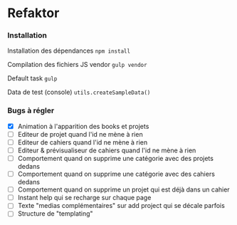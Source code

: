 Refaktor
========

### Installation ###

Installation des dépendances <code>npm install</code>

Compilation des fichiers JS vendor <code>gulp vendor</code>

Default task <code>gulp</code>

Data de test (console) <code>utils.createSampleData()</code>

### Bugs à régler ###
- [x] Animation à l'apparition des books et projets
- [ ] Editeur de projet quand l'id ne mène à rien
- [ ] Editeur de cahiers quand l'id ne mène à rien
- [ ] Editeur & prévisualiseur de cahiers quand l'id ne mène à rien
- [ ] Comportement quand on supprime une catégorie avec des projets dedans
- [ ] Comportement quand on supprime une catégorie avec des cahiers dedans
- [ ] Comportement quand on supprime un projet qui est déjà dans un cahier
- [ ] Instant help qui se recharge sur chaque page
- [ ] Texte "medias complémentaires" sur add project qui se décale parfois
- [ ] Structure de "templating"